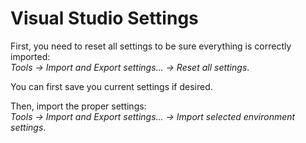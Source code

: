 # Visual Studio Settings

First, you need to reset all settings to be sure everything is correctly imported:  
*Tools -> Import and Export settings... -> Reset all settings*.

You can first save you current settings if desired.

Then, import the proper settings:  
*Tools -> Import and Export settings... -> Import selected environment settings*.
